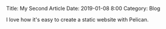 Title: My Second Article
Date: 2019-01-08 8:00
Category: Blog

I love how it's easy to create a static website with Pelican.
